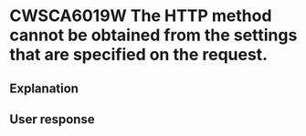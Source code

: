 # CWSCA6019W The HTTP method cannot be obtained from the settings that are specified on the request.

## Explanation

## User response